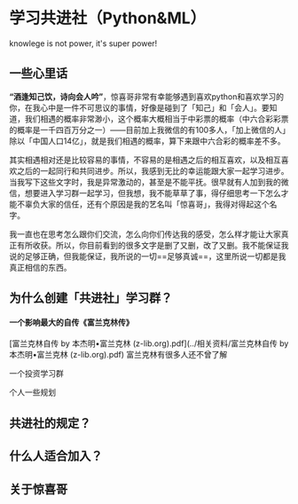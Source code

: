 # 学习共进社（Python&ML）

knowlege is not power, it's super power!

## 一些心里话

**“酒逢知己饮，诗向会人吟”**，惊喜哥非常有幸能够遇到喜欢python和喜欢学习的你，在我心中是一件不可思议的事情，好像是碰到了「知己」和「会人」。要知道，我们相遇的概率非常渺小，这个概率大概相当于中彩票的概率（中六合彩彩票的概率是一千四百万分之一）——目前加上我微信的有100多人，「加上微信的人」除以「中国人口14亿」，就是我们相遇的概率，算下来跟中六合彩的概率差不多。



其实相遇相对还是比较容易的事情，不容易的是相遇之后的相互喜欢，以及相互喜欢之后的一起同行和共同进步。所以，我感到无比的幸运能跟大家一起学习进步。当我写下这些文字时，我是异常激动的，甚至是不能平抚。很早就有人加到我的微信，想要进入学习群一起学习，但我想，我不能草草了事，得仔细思考一下怎么才能不辜负大家的信任，还有个原因是我的艺名叫「惊喜哥」，我得对得起这个名字。

我一直也在思考怎么跟你们交流，怎么向你们传达我的感受，怎么样才能让大家真正有所收获。所以，你目前看到的很多文字是删了又删，改了又删。我不能保证我说的足够正确，但我能保证，我所说的一切==足够真诚==，这里所说一切都是我真正相信的东西。



## 为什么创建「共进社」学习群？

#### 一个影响最大的自传《富兰克林传》

 [富兰克林自传 by 本杰明•富兰克林 (z-lib.org).pdf](../相关资料/富兰克林自传 by 本杰明•富兰克林 (z-lib.org).pdf) 富兰克林有很多人还不曾了解



一个投资学习群

个人一些规划



## 共进社的规定？



## 什么人适合加入？



## 关于惊喜哥

